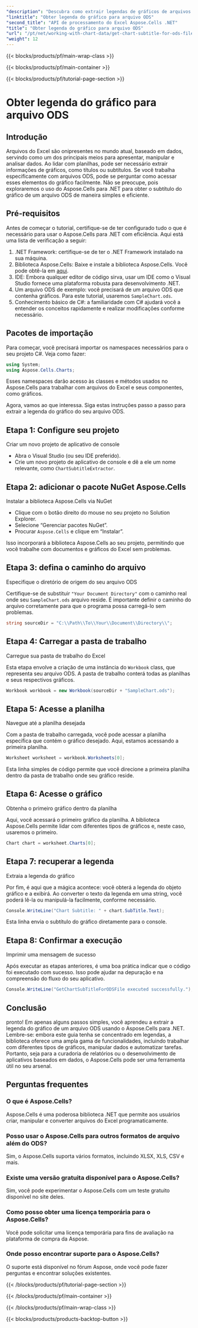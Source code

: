 ```yaml
---
"description": "Descubra como extrair legendas de gráficos de arquivos ODS usando o Aspose.Cells para .NET com este guia passo a passo detalhado. Perfeito para desenvolvedores."
"linktitle": "Obter legenda do gráfico para arquivo ODS"
"second_title": "API de processamento do Excel Aspose.Cells .NET"
"title": "Obter legenda do gráfico para arquivo ODS"
"url": "/pt/net/working-with-chart-data/get-chart-subtitle-for-ods-file/"
"weight": 12
---
```


{{< blocks/products/pf/main-wrap-class >}}

{{< blocks/products/pf/main-container >}}

{{< blocks/products/pf/tutorial-page-section >}}

# Obter legenda do gráfico para arquivo ODS

## Introdução

Arquivos do Excel são onipresentes no mundo atual, baseado em dados, servindo como um dos principais meios para apresentar, manipular e analisar dados. Ao lidar com planilhas, pode ser necessário extrair informações de gráficos, como títulos ou subtítulos. Se você trabalha especificamente com arquivos ODS, pode se perguntar como acessar esses elementos do gráfico facilmente. Não se preocupe, pois exploraremos o uso do Aspose.Cells para .NET para obter o subtítulo do gráfico de um arquivo ODS de maneira simples e eficiente.

## Pré-requisitos

Antes de começar o tutorial, certifique-se de ter configurado tudo o que é necessário para usar o Aspose.Cells para .NET com eficiência. Aqui está uma lista de verificação a seguir:

1. .NET Framework: certifique-se de ter o .NET Framework instalado na sua máquina. 
2. Biblioteca Aspose.Cells: Baixe e instale a biblioteca Aspose.Cells. Você pode obtê-la em [aqui](https://releases.aspose.com/cells/net/).
3. IDE: Embora qualquer editor de código sirva, usar um IDE como o Visual Studio fornece uma plataforma robusta para desenvolvimento .NET.
4. Um arquivo ODS de exemplo: você precisará de um arquivo ODS que contenha gráficos. Para este tutorial, usaremos `SampleChart.ods`.
5. Conhecimento básico de C#: a familiaridade com C# ajudará você a entender os conceitos rapidamente e realizar modificações conforme necessário.

## Pacotes de importação

Para começar, você precisará importar os namespaces necessários para o seu projeto C#. Veja como fazer:

```csharp
using System;
using Aspose.Cells.Charts;
```

Esses namespaces darão acesso às classes e métodos usados no Aspose.Cells para trabalhar com arquivos do Excel e seus componentes, como gráficos.

Agora, vamos ao que interessa. Siga estas instruções passo a passo para extrair a legenda do gráfico do seu arquivo ODS.

## Etapa 1: Configure seu projeto

Criar um novo projeto de aplicativo de console

- Abra o Visual Studio (ou seu IDE preferido).
- Crie um novo projeto de aplicativo de console e dê a ele um nome relevante, como `ChartSubtitleExtractor`.

## Etapa 2: adicionar o pacote NuGet Aspose.Cells

Instalar a biblioteca Aspose.Cells via NuGet

- Clique com o botão direito do mouse no seu projeto no Solution Explorer.
- Selecione “Gerenciar pacotes NuGet”.
- Procurar `Aspose.Cells` e clique em “Instalar”.

Isso incorporará a biblioteca Aspose.Cells ao seu projeto, permitindo que você trabalhe com documentos e gráficos do Excel sem problemas.

## Etapa 3: defina o caminho do arquivo

Especifique o diretório de origem do seu arquivo ODS

Certifique-se de substituir `"Your Document Directory"` com o caminho real onde seu `SampleChart.ods` arquivo reside. É importante definir o caminho do arquivo corretamente para que o programa possa carregá-lo sem problemas.

```csharp
string sourceDir = "C:\\Path\\To\\Your\\Document\\Directory\\";
```

## Etapa 4: Carregar a pasta de trabalho

Carregue sua pasta de trabalho do Excel

Esta etapa envolve a criação de uma instância do `Workbook` class, que representa seu arquivo ODS. A pasta de trabalho conterá todas as planilhas e seus respectivos gráficos.

```csharp
Workbook workbook = new Workbook(sourceDir + "SampleChart.ods");
```

## Etapa 5: Acesse a planilha

Navegue até a planilha desejada

Com a pasta de trabalho carregada, você pode acessar a planilha específica que contém o gráfico desejado. Aqui, estamos acessando a primeira planilha.

```csharp
Worksheet worksheet = workbook.Worksheets[0];
```

Esta linha simples de código permite que você direcione a primeira planilha dentro da pasta de trabalho onde seu gráfico reside.

## Etapa 6: Acesse o gráfico

Obtenha o primeiro gráfico dentro da planilha

Aqui, você acessará o primeiro gráfico da planilha. A biblioteca Aspose.Cells permite lidar com diferentes tipos de gráficos e, neste caso, usaremos o primeiro.

```csharp
Chart chart = worksheet.Charts[0];
```

## Etapa 7: recuperar a legenda

Extraia a legenda do gráfico

Por fim, é aqui que a mágica acontece: você obterá a legenda do objeto gráfico e a exibirá. Ao converter o texto da legenda em uma string, você poderá lê-la ou manipulá-la facilmente, conforme necessário.

```csharp
Console.WriteLine("Chart Subtitle: " + chart.SubTitle.Text);
```

Esta linha envia o subtítulo do gráfico diretamente para o console.

## Etapa 8: Confirmar a execução

Imprimir uma mensagem de sucesso

Após executar as etapas anteriores, é uma boa prática indicar que o código foi executado com sucesso. Isso pode ajudar na depuração e na compreensão do fluxo do seu aplicativo.

```csharp
Console.WriteLine("GetChartSubTitleForODSFile executed successfully.");
```

## Conclusão

pronto! Em apenas alguns passos simples, você aprendeu a extrair a legenda do gráfico de um arquivo ODS usando o Aspose.Cells para .NET. Lembre-se: embora este guia tenha se concentrado em legendas, a biblioteca oferece uma ampla gama de funcionalidades, incluindo trabalhar com diferentes tipos de gráficos, manipular dados e automatizar tarefas. Portanto, seja para a curadoria de relatórios ou o desenvolvimento de aplicativos baseados em dados, o Aspose.Cells pode ser uma ferramenta útil no seu arsenal.

## Perguntas frequentes

### O que é Aspose.Cells?
Aspose.Cells é uma poderosa biblioteca .NET que permite aos usuários criar, manipular e converter arquivos do Excel programaticamente.

### Posso usar o Aspose.Cells para outros formatos de arquivo além do ODS?
Sim, o Aspose.Cells suporta vários formatos, incluindo XLSX, XLS, CSV e mais.

### Existe uma versão gratuita disponível para o Aspose.Cells?
Sim, você pode experimentar o Aspose.Cells com um teste gratuito disponível no site deles.

### Como posso obter uma licença temporária para o Aspose.Cells?
Você pode solicitar uma licença temporária para fins de avaliação na plataforma de compra da Aspose.

### Onde posso encontrar suporte para o Aspose.Cells?
O suporte está disponível no fórum Aspose, onde você pode fazer perguntas e encontrar soluções existentes.

{{< /blocks/products/pf/tutorial-page-section >}}

{{< /blocks/products/pf/main-container >}}

{{< /blocks/products/pf/main-wrap-class >}}

{{< blocks/products/products-backtop-button >}}